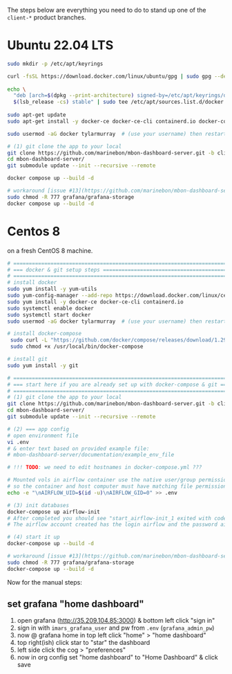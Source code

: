 The steps below are everything you need to do to stand up one of the `client-*` product branches.

# Ubuntu 22.04 LTS 
```bash
sudo mkdir -p /etc/apt/keyrings

curl -fsSL https://download.docker.com/linux/ubuntu/gpg | sudo gpg --dearmor -o /etc/apt/keyrings/docker.gpg
 
echo \
  "deb [arch=$(dpkg --print-architecture) signed-by=/etc/apt/keyrings/docker.gpg] https://download.docker.com/linux/ubuntu \
  $(lsb_release -cs) stable" | sudo tee /etc/apt/sources.list.d/docker.list > /dev/null
  
sudo apt-get update
sudo apt-get install -y docker-ce docker-ce-cli containerd.io docker-compose-plugin docker-compose-plugin

sudo usermod -aG docker tylarmurray  # (use your username) then restart session to reload groups

# (1) git clone the app to your local
git clone https://github.com/marinebon/mbon-dashboard-server.git -b client-CLIENT_NAME_HERE
cd mbon-dashboard-server/
git submodule update --init --recursive --remote

docker compose up --build -d

# workaround [issue #13](https://github.com/marinebon/mbon-dashboard-server/issues/13)
sudo chmod -R 777 grafana/grafana-storage
docker compose up --build -d
```

# Centos 8
on a fresh CentOS 8 machine.

```bash
# ====================================================================================
# === docker & git setup steps =======================================================
# ====================================================================================
# install docker
sudo yum install -y yum-utils
sudo yum-config-manager --add-repo https://download.docker.com/linux/centos/docker-ce.repo
sudo yum install -y docker-ce docker-ce-cli containerd.io
sudo systemctl enable docker
sudo systemctl start docker
sudo usermod -aG docker tylarmurray  # (use your username) then restart session to reload groups

# install docker-compose
 sudo curl -L "https://github.com/docker/compose/releases/download/1.29.2/docker-compose-$(uname -s)-$(uname -m)" -o /usr/local/bin/docker-compose
 sudo chmod +x /usr/local/bin/docker-compose

# install git
sudo yum install -y git

# ====================================================================================
# === start here if you are already set up with docker-compose & git =================
# ====================================================================================
# (1) git clone the app to your local
git clone https://github.com/marinebon/mbon-dashboard-server.git -b client-CLIENT_NAME_HERE
cd mbon-dashboard-server/
git submodule update --init --recursive --remote

# (2) === app config
# open environment file
vi .env  
# & enter text based on provided example file:
# mbon-dashboard-server/documentation/example_env_file

# !!! TODO: we need to edit hostnames in docker-compose.yml ???

# Mounted vols in airflow container use the native user/group permissions,
# so the container and host computer must have matching file permissions
echo -e "\nAIRFLOW_UID=$(id -u)\nAIRFLOW_GID=0" >> .env

# (3) init databases
docker-compose up airflow-init
# After completed you should see "start_airflow-init_1 exited with code 0".
# The airflow account created has the login airflow and the password airflow.

# (4) start it up
docker-compose up --build -d

# workaround [issue #13](https://github.com/marinebon/mbon-dashboard-server/issues/13)
sudo chmod -R 777 grafana/grafana-storage
docker-compose up --build -d
```

Now for the manual steps:

## set grafana "home dashboard"
1. open grafana (http://35.209.104.85:3000) & bottom left click "sign in"
2. sign in with `imars_grafana_user` and pw from `.env` (`grafana_admin_pw`)
3. now @ grafana home in top left click "home" > "home dashboard"
4. top right(ish) click star to "star" the dashboard
5. left side click the cog > "preferences" 
6. now in org config set "home dashboard" to "Home Dashboard" & click save 
